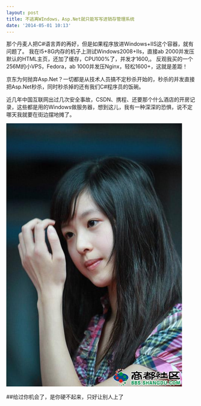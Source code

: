 ```yaml
---
layout: post
title: 不逃离WIndows，Asp.Net就只能写写进销存管理系统
date: '2014-05-01 10:13'
---
```


那个丹麦人把C#语言弄的再好，但是如果程序放进Windows+IIS这个容器，就有问题了。
我在I5+8G内存的机子上测试Windows2008+IIs，直接ab 2000并发压默认的HTML主页，还加了缓存，CPU100%了，并发才1600,。
反观我买的一个256M的小VPS，Fedora，ab 1000并发压Nginx，轻松1600+，这就是差距！

京东为何抛弃Asp.Net？一切都是从技术人员搞不定秒杀开始的，秒杀的并发直接把Asp.Net秒杀，同时秒杀掉的还有我们C#程序员的饭碗。

近几年中国互联网出过几次安全事故，CSDN、携程、还要那个什么酒店的开房记录，这些都是用的Windows做服务器，想到这儿，我有一种深深的恐惧，说不定哪天我就要在街边摆地摊了。

![](/images/113313vo9pvv8czhsk49z4[1].jpg)

##给过你机会了，是你硬不起来，只好让别人上了
